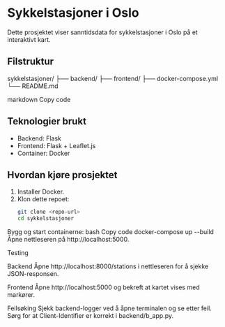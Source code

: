 # Sykkelstasjoner i Oslo

Dette prosjektet viser sanntidsdata for sykkelstasjoner i Oslo på et interaktivt kart.

## Filstruktur
sykkelstasjoner/ ├── backend/ ├── frontend/ ├── docker-compose.yml └── README.md

markdown
Copy code

## Teknologier brukt
- Backend: Flask
- Frontend: Flask + Leaflet.js
- Container: Docker

## Hvordan kjøre prosjektet
1. Installer Docker.
2. Klon dette repoet:
   ```bash
   git clone <repo-url>
   cd sykkelstasjoner
Bygg og start containerne:
bash
Copy code
docker-compose up --build
Åpne nettleseren på http://localhost:5000.


Testing

Backend
Åpne http://localhost:8000/stations i nettleseren for å sjekke JSON-responsen.

Frontend
Åpne http://localhost:5000 og bekreft at kartet vises med markører.

Feilsøking
Sjekk backend-logger ved å åpne terminalen og se etter feil.
Sørg for at Client-Identifier er korrekt i backend/b_app.py.